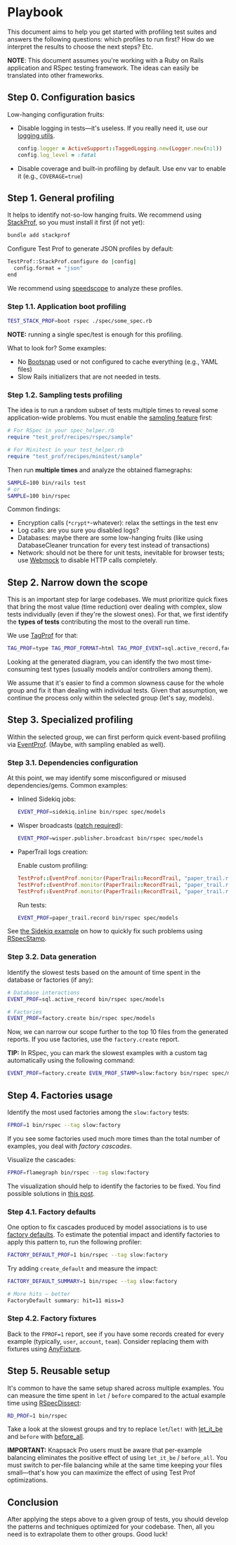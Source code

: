 # Playbook

This document aims to help you get started with profiling test suites and answers the following questions: which profiles to run first? How do we interpret the results to choose the next steps? Etc.

**NOTE**: This document assumes you're working with a Ruby on Rails application and RSpec testing framework. The ideas can easily be translated into other frameworks.

## Step 0. Configuration basics

Low-hanging configuration fruits:

- Disable logging in tests—it's useless. If you really need it, use our [logging utils](./recipes/logging.md).

  ```ruby
  config.logger = ActiveSupport::TaggedLogging.new(Logger.new(nil))
  config.log_level = :fatal
  ```

- Disable coverage and built-in profiling by default. Use env var to enable it (e.g., `COVERAGE=true`)

## Step 1. General profiling

It helps to identify not-so-low hanging fruits. We recommend using [StackProf](./profilers/stack_prof.md), so you must install it first (if not yet):

```sh
bundle add stackprof
```

Configure Test Prof to generate JSON profiles by default:

```sh
TestProf::StackProf.configure do |config|
  config.format = "json"
end
```

We recommend using [speedscope](https://www.speedscope.app) to analyze these profiles.

### Step 1.1. Application boot profiling

```sh
TEST_STACK_PROF=boot rspec ./spec/some_spec.rb
```

**NOTE:** running a single spec/test is enough for this profiling.

What to look for? Some examples:

- No [Bootsnap](https://github.com/Shopify/bootsnap) used or not configured to cache everything (e.g., YAML files)
- Slow Rails initializers that are not needed in tests.

### Step 1.2. Sampling tests profiling

The idea is to run a random subset of tests multiple times to reveal some application-wide problems. You must enable the [sampling feature](./recipes/tests_sampling.md) first:

```rb
# For RSpec in your spec_helper.rb
require "test_prof/recipes/rspec/sample"

# For Minitest in your test_helper.rb
require "test_prof/recipes/minitest/sample"
```

Then run **multiple times** and analyze the obtained flamegraphs:

```sh
SAMPLE=100 bin/rails test
# or
SAMPLE=100 bin/rspec
```

Common findings:

- Encryption calls (`*crypt*`-whatever): relax the settings in the test env
- Log calls: are you sure you disabled logs?
- Databases: maybe there are some low-hanging fruits (like using DatabaseCleaner truncation for every test instead of transactions)
- Network: should not be there for unit tests, inevitable for browser tests; use [Webmock](https://github.com/bblimke/webmock) to disable HTTP calls completely.

## Step 2. Narrow down the scope

This is an important step for large codebases. We must prioritize quick fixes that bring the most value (time reduction) over dealing with complex, slow tests individually (even if they're the slowest ones). For that, we first identify the **types of tests** contributing the most to the overall run time.

We use [TagProf](./profilers/tag_prof.md) for that:

```sh
TAG_PROF=type TAG_PROF_FORMAT=html TAG_PROF_EVENT=sql.active_record,factory.create bin/rspec
```

Looking at the generated diagram, you can identify the two most time-consuming test types (usually models and/or controllers among them).

We assume that it's easier to find a common slowness cause for the whole group and fix it than dealing with individual tests. Given that assumption, we continue the process only within the selected group (let's say, models).

## Step 3. Specialized profiling

Within the selected group, we can first perform quick event-based profiling via [EventProf](./profilers/event_prof.md). (Maybe, with sampling enabled as well).

### Step 3.1. Dependencies configuration

At this point, we may identify some misconfigured or misused dependencies/gems. Common examples:

- Inlined Sidekiq jobs:

  ```sh
  EVENT_PROF=sidekiq.inline bin/rspec spec/models
  ```

- Wisper broadcasts ([patch required](https://gist.github.com/palkan/aa7035cebaeca7ed76e433981f90c07b)):

  ```sh
  EVENT_PROF=wisper.publisher.broadcast bin/rspec spec/models
  ```

- PaperTrail logs creation:

  Enable custom profiling:

  ```rb
  TestProf::EventProf.monitor(PaperTrail::RecordTrail, "paper_trail.record", :record_create)
  TestProf::EventProf.monitor(PaperTrail::RecordTrail, "paper_trail.record", :record_destroy)
  TestProf::EventProf.monitor(PaperTrail::RecordTrail, "paper_trail.record", :record_update)
  ```

  Run tests:

  ```sh
  EVENT_PROF=paper_trail.record bin/rspec spec/models
  ```

See [the Sidekiq example](https://evilmartians.com/chronicles/testprof-a-good-doctor-for-slow-ruby-tests#background-jobs) on how to quickly fix such problems using [RSpecStamp](./recipes/rspec_stamp.md).

### Step 3.2. Data generation

Identify the slowest tests based on the amount of time spent in the database or factories (if any):

```sh
# Database interactions
EVENT_PROF=sql.active_record bin/rspec spec/models

# Factories
EVENT_PROF=factory.create bin/rspec spec/models
```

Now, we can narrow our scope further to the top 10 files from the generated reports. If you use factories, use the `factory.create` report.

**TIP:** In RSpec, you can mark the slowest examples with a custom tag automatically using the following command:

```sh
EVENT_PROF=factory.create EVEN_PROF_STAMP=slow:factory bin/rspec spec/models
```

## Step 4. Factories usage

Identify the most used factories among the `slow:factory` tests:

```sh
FPROF=1 bin/rspec --tag slow:factory
```

If you see some factories used much more times than the total number of examples, you deal with _factory cascades_.

Visualize the cascades:

```sh
FPROF=flamegraph bin/rspec --tag slow:factory
```

The visualization should help to identify the factories to be fixed. You find possible solutions in [this post](https://evilmartians.com/chronicles/testprof-2-factory-therapy-for-your-ruby-tests-rspec-minitest).

### Step 4.1. Factory defaults

One option to fix cascades produced by model associations is to use [factory defaults](./recipes/factory_default.md). To estimate the potential impact and identify factories to apply this pattern to, run the following profiler:

```sh
FACTORY_DEFAULT_PROF=1 bin/rspec --tag slow:factory
```

Try adding `create_default` and measure the impact:

```sh
FACTORY_DEFAULT_SUMMARY=1 bin/rspec --tag slow:factory

# More hits — better
FactoryDefault summary: hit=11 miss=3
```

### Step 4.2. Factory fixtures

Back to the `FPROF=1` report, see if you have some records created for every example (typically, `user`, `account`, `team`). Consider replacing them with fixtures using [AnyFixture](./recipes/any_fixture.md).

## Step 5. Reusable setup

It's common to have the same setup shared across multiple examples. You can measure the time spent in `let` / `before` compared to the actual example time using [RSpecDissect](./profilers/rspec_dissect.md):

```sh
RD_PROF=1 bin/rspec
```

Take a look at the slowest groups and try to replace `let`/`let!` with [let_it_be](./recipes/let_it_be.md) and `before` with [before_all](./recipes/before_all.md).

**IMPORTANT:** Knapsack Pro users must be aware that per-example balancing eliminates the positive effect of using `let_it_be` / `before_all`. You must switch to per-file balancing while at the same time keeping your files small—that's how you can maximize the effect of using Test Prof optimizations.

## Conclusion

After applying the steps above to a given group of tests, you should develop the patterns and techniques optimized for your codebase. Then, all you need is to extrapolate them to other groups. Good luck!
